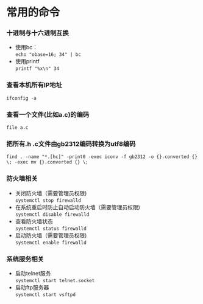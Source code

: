 # 常用的命令
### 十进制与十六进制互换
*  使用bc：  
`echo "obase=16; 34" | bc`
* 使用printf  
`printf "%x\n" 34`
###  查看本机所有IP地址
`ifconfig -a`
### 查看一个文件(比如a.c)的编码
`file a.c`
###  把所有.h .c文件由gb2312编码转换为utf8编码
`find . -name "*.[hc]" -print0 -exec iconv -f gb2312 -o {}.converted {} \; -exec mv {}.converted {} \;`
### 防火墙相关
* 关闭防火墙（需要管理员权限)  
`systemctl stop firewalld`
* 在系统重启时防止自动启动防火墙（需要管理员权限)  
`systemctl disable firewalld`
* 查看防火墙状态  
`systemctl status firewalld`
* 启动防火墙（需要管理员权限)    
`systemctl enable firewalld`
### 系统服务相关
* 启动telnet服务  
`systemctl start telnet.socket`
* 启动ftp服务器  
`systemctl start vsftpd`

